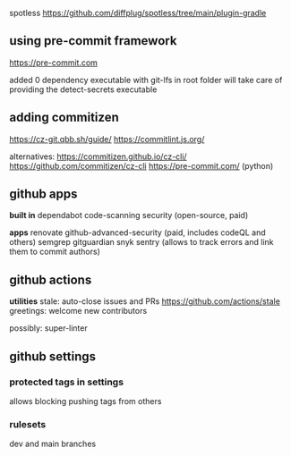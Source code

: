 spotless
<https://github.com/diffplug/spotless/tree/main/plugin-gradle>

## using pre-commit framework

<https://pre-commit.com>

added 0 dependency executable with git-lfs in root folder
will take care of providing the detect-secrets executable

## adding commitizen

<https://cz-git.qbb.sh/guide/>
<https://commitlint.js.org/>

alternatives:
<https://commitizen.github.io/cz-cli/>
<https://github.com/commitizen/cz-cli>
<https://pre-commit.com/> (python)

## github apps

**built in**
dependabot
code-scanning security (open-source, paid)

**apps**
renovate
github-advanced-security (paid, includes codeQL and others)
semgrep
gitguardian
snyk
sentry (allows to track errors and link them to commit authors)

## github actions

**utilities**
stale: auto-close issues and PRs <https://github.com/actions/stale>
greetings: welcome new contributors

possibly: super-linter

## github settings

### protected tags in settings

allows blocking pushing tags from others

### rulesets

dev and main branches
